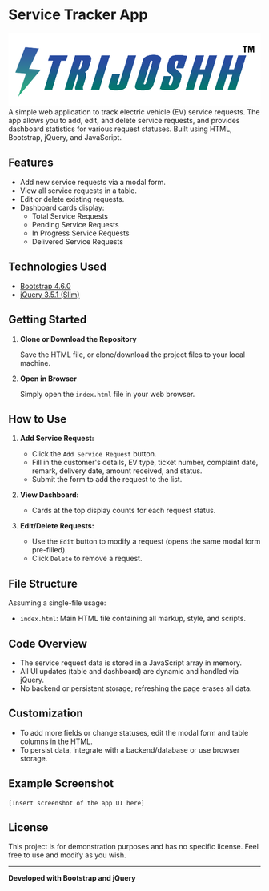# Service Tracker App
![image alt](https://github.com/Spsepl/EVService-Trijoshh/blob/4fb93710b1e01cb0e4535c56e8721b11dc24eec3/Trijoshh%20Logo.png)
A simple web application to track electric vehicle (EV) service requests. The app allows you to add, edit, and delete service requests, and provides dashboard statistics for various request statuses. Built using HTML, Bootstrap, jQuery, and JavaScript.

## Features

- Add new service requests via a modal form.
- View all service requests in a table.
- Edit or delete existing requests.
- Dashboard cards display:
  - Total Service Requests
  - Pending Service Requests
  - In Progress Service Requests
  - Delivered Service Requests

## Technologies Used

- [Bootstrap 4.6.0](https://getbootstrap.com/)
- [jQuery 3.5.1 (Slim)](https://jquery.com/)

## Getting Started

1. **Clone or Download the Repository**

   Save the HTML file, or clone/download the project files to your local machine.

2. **Open in Browser**

   Simply open the `index.html` file in your web browser.

## How to Use

1. **Add Service Request:**
    - Click the `Add Service Request` button.
    - Fill in the customer's details, EV type, ticket number, complaint date, remark, delivery date, amount received, and status.
    - Submit the form to add the request to the list.

2. **View Dashboard:**
    - Cards at the top display counts for each request status.

3. **Edit/Delete Requests:**
    - Use the `Edit` button to modify a request (opens the same modal form pre-filled).
    - Click `Delete` to remove a request.

## File Structure

Assuming a single-file usage:

- `index.html`: Main HTML file containing all markup, style, and scripts.

## Code Overview

- The service request data is stored in a JavaScript array in memory.
- All UI updates (table and dashboard) are dynamic and handled via jQuery.
- No backend or persistent storage; refreshing the page erases all data.

## Customization

- To add more fields or change statuses, edit the modal form and table columns in the HTML.
- To persist data, integrate with a backend/database or use browser storage.

## Example Screenshot

```
[Insert screenshot of the app UI here]
```

## License

This project is for demonstration purposes and has no specific license. Feel free to use and modify as you wish.

---

**Developed with Bootstrap and jQuery**
